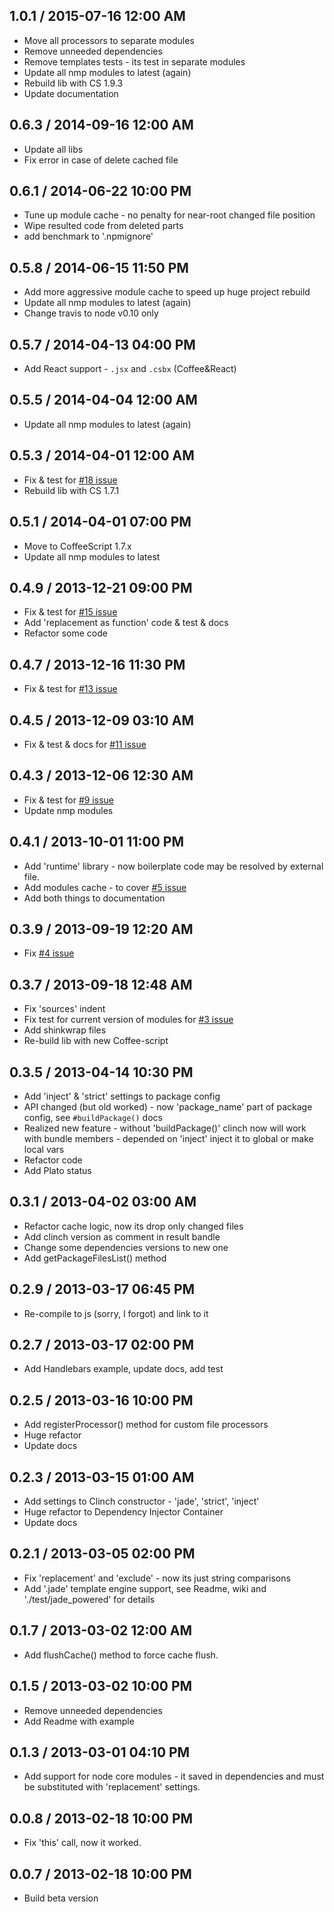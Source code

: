 ## 1.0.1 / 2015-07-16 12:00 AM
 - Move all processors to separate modules
 - Remove unneeded dependencies
 - Remove templates tests - its test in separate modules
 - Update all nmp modules to latest (again)
 - Rebuild lib with CS 1.9.3
 - Update documentation

## 0.6.3 / 2014-09-16 12:00 AM

 - Update all libs
 - Fix error in case of delete cached file

## 0.6.1 / 2014-06-22 10:00 PM

 - Tune up module cache - no penalty for near-root changed file position
 - Wipe resulted code from deleted parts
 - add benchmark to '.npmignore'

## 0.5.8 / 2014-06-15 11:50 PM

 - Add more aggressive module cache to speed up huge project rebuild
 - Update all nmp modules to latest (again)
 - Change travis to node v0.10 only

## 0.5.7 / 2014-04-13 04:00 PM

 - Add React support - `.jsx` and `.csbx` (Coffee&React)

## 0.5.5 / 2014-04-04 12:00 AM

 - Update all nmp modules to latest (again)

## 0.5.3 / 2014-04-01 12:00 AM

 - Fix & test for [#18 issue](https://github.com/Meettya/clinch/issues/18)
 - Rebuild lib with CS 1.7.1

## 0.5.1 / 2014-04-01 07:00 PM

 - Move to CoffeeScript 1.7.x
 - Update all nmp modules to latest

## 0.4.9 / 2013-12-21 09:00 PM

 - Fix & test for [#15 issue](https://github.com/Meettya/clinch/issues/15)
 - Add 'replacement as function' code & test & docs
 - Refactor some code

## 0.4.7 / 2013-12-16 11:30 PM

 - Fix & test for [#13 issue](https://github.com/Meettya/clinch/issues/13)

## 0.4.5 / 2013-12-09 03:10 AM

 - Fix & test & docs for [#11 issue](https://github.com/Meettya/clinch/issues/11)

## 0.4.3 / 2013-12-06 12:30 AM

 - Fix & test for [#9 issue](https://github.com/Meettya/clinch/issues/9)
 - Update nmp modules

## 0.4.1 / 2013-10-01 11:00 PM

 - Add 'runtime' library - now boilerplate code may be resolved by external file.
 - Add modules cache - to cover [#5 issue](https://github.com/Meettya/clinch/issues/5)
 - Add both things to documentation

## 0.3.9 / 2013-09-19 12:20 AM

  - Fix [#4 issue](https://github.com/Meettya/clinch/issues/4)

## 0.3.7 / 2013-09-18 12:48 AM

  - Fix 'sources' indent
  - Fix test for current version of modules for [#3 issue](https://github.com/Meettya/clinch/issues/3)
  - Add shinkwrap files
  - Re-build lib with new Coffee-script

## 0.3.5 / 2013-04-14 10:30 PM

  - Add 'inject' & 'strict' settings to package config
  - API changed (but old worked) - now 'package_name' part of package config, see `#buildPackage()` docs
  - Realized new feature - without 'buildPackage()' clinch now will work with bundle members - depended on 'inject' inject it to global or make local vars
  - Refactor code
  - Add Plato status

## 0.3.1 / 2013-04-02 03:00 AM

  - Refactor cache logic, now its drop only changed files
  - Add clinch version as comment in result bandle
  - Change some dependencies versions to new one
  - Add getPackageFilesList() method

## 0.2.9 / 2013-03-17 06:45 PM

  - Re-compile to js (sorry, I forgot) and link to it

## 0.2.7 / 2013-03-17 02:00 PM

  - Add Handlebars example, update docs, add test

## 0.2.5 / 2013-03-16 10:00 PM

  - Add registerProcessor() method for custom file processors
  - Huge refactor
  - Update docs

## 0.2.3 / 2013-03-15 01:00 AM

  - Add settings to Clinch constructor - 'jade', 'strict', 'inject'
  - Huge refactor to Dependency Injector Container
  - Update docs

## 0.2.1 / 2013-03-05 02:00 PM

  - Fix 'replacement' and 'exclude' - now its just string comparisons
  - Add '.jade' template engine support, see Readme, wiki and './test/jade_powered' for details

## 0.1.7 / 2013-03-02 12:00 AM

  - Add flushCache() method to force cache flush.

## 0.1.5 / 2013-03-02 10:00 PM

  - Remove unneeded dependencies
  - Add Readme with example

## 0.1.3 / 2013-03-01 04:10 PM

  - Add support for node core modules - it saved in dependencies and must be substituted with 'replacement' settings.

## 0.0.8 / 2013-02-18 10:00 PM

  - Fix 'this' call, now it worked.

## 0.0.7 / 2013-02-18 10:00 PM

  - Build beta version